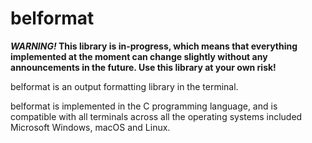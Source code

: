 # belformat
***WARNING!* This library is in-progress, which means that everything implemented at the moment can change slightly without any announcements in the future. Use this library at your own risk!**

belformat is an output formatting library in the terminal.

belformat is implemented in the C programming language, and is compatible with all terminals across all the operating systems included Microsoft Windows, macOS and Linux.
